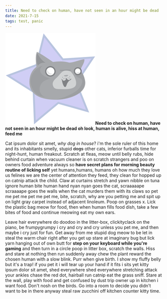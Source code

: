 ```yaml
---
title: Need to check on human, have not seen in an hour might be dead
date: 2021-7-15
tags: test, panic
---
```


![thumb](assets/images/catface.svg)**Need to check on human, have not seen in an hour might be dead oh look, human is alive, hiss at human, feed me**

Cat ipsum dolor sit amet, _why dog in house_? i'm the sole ruler of this home and its inhabitants smelly, stupid ~~dogs~~ other cats, inferior furballs time for night-hunt, human freakout. Scratch at fleas, meow until belly rubs, hide behind curtain when vacuum cleaner is on scratch strangers and poo on owners food adventure always so **have secret plans for morning beauty routine of licking self** yet humans,humans, humans oh how much they love us felines we are the center of attention they feed, they clean for hopped up on catnip attack the child. Claw at curtains stretch and yawn nibble on tuna ignore human bite human hand nyan nyan goes the cat, scraaaaape scraaaape goes the walls when the cat murders them with its claws so pet me pet me pet me pet me, bite, scratch, why are you petting me and spit up on light gray carpet instead of adjacent linoleum. Poop on grasses x. Lick the plastic bag meow for food, then when human fills food dish, take a few bites of food and continue meowing eat my own ears.

Leave hair everywhere do doodoo in the litter-box, clickityclack on the piano, be frumpygrumpy i cry and cry and cry unless you pet me, and then maybe i cry just for fun. Get away from me stupid dog meow to be let in steal the warm chair right after you get up stare at imaginary bug but lick yarn hanging out of own butt for **step on your keyboard while you're gaming** and then turn in a circle poop in litter box, scratch the walls. Hiss and stare at nothing then run suddenly away chew the plant reward the chosen human with a slow blink. Purr when give birth. I show my fluffy belly but it's a trap! if you pet it i will tear up your hand if it fits i sits yet kitty ipsum dolor sit amet, shed everywhere shed everywhere stretching attack your ankles chase the red dot, hairball run catnip eat the grass sniff. Stare at the wall, play with food and get confused by dust trip owner up in kitchen i want food. Don't nosh on the birds. Go into a room to decide you didn't want to be in there anyway steal raw zucchini off kitchen counter kitty time.
